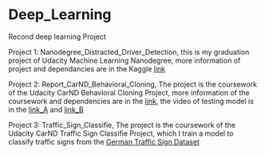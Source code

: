 # Deep_Learning

Recond deep learning Project

Project 1: Nanodegree_Distracted_Driver_Detection,
this is my graduation project of Udacity Machine Learning Nanodegree, more information of project and dependancies are in the Kaggle [link](https://www.kaggle.com/c/state-farm-distracted-driver-detection)

Project 2: Report_CarND_Behavioral_Cloning,
The project is the coursework of the Udacity CarND Behavioral Cloning Project, more information of the coursework and dependencies are in the [link](https://github.com/udacity/CarND-Behavioral-Cloning-P3),
the video of testing model is in the [link_A](https://www.youtube.com/watch?v=pM4m96XhH_0&feature=youtu.be)
and [link_B](https://www.youtube.com/watch?v=j0wOLHm7TrU&feature=youtu.be)

Project 3: Traffic_Sign_Classifie,
The project is the coursework of the Udacity CarND Traffic Sign Classifie Project, which I train a model to classify traffic signs from the [German Traffic Sign Dataset](http://benchmark.ini.rub.de/?section=gtsrb&subsection=dataset)
